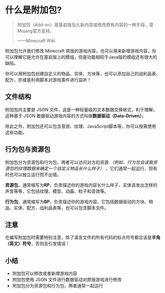 # 什么是附加包?
> 附加包（Add-on）是基岩版加入新内容或修改原有内容的一种手段，受Mojang官方支持。
> 
> ——Minecraft Wiki


附加包允许我们修改 Minecraft 原版的游戏内容，也可以用来新增游戏内容，你可以理解它是允许在基岩版上的模组，但是功能相较于Java版的模组还有很大的缺陷。

你可以用附加包创建自定义的物品、实体、方块等，也可以添加自己的战利品表、配方，亦或是利用脚本对游戏事件进行监听！

## 文件结构
附加包内主要是 JSON 文件，这是一种轻量级的文本数据交换格式，利于理解，这种基于 JSON 数据驱动游戏内容的方式叫做**数据驱动（Data-Driven）**。

除此之外，附加包还可以包含音效、纹理、JavaScript脚本等，你可以按需使用这些功能。

## 行为包与资源包
附加包分为资源包和行为包，两者可以访问对方的资源 *（例如，行为包会读取资源包的纹理数据来确定一个自定义物品长什么样子）* ，它们通常一起运行，但有时也可以独立运行而不出错。

**资源包**，通常缩写为**RP**，负责描述你的游戏内容长什么样子，实体该发出怎样的声音等等，它包括纹理、模型、动画、粒子和音效等。

​**行为包**，通常缩写为**BP**，负责描述你的游戏内容。它包括数据驱动的方块、物品、实体、配方、战利品表等，也可以包含脚本文件。

## 注意
在编写附加包时需要特别注意，除了语言文件的所有代码的标点符号都应该是**半角（英文）符号**，否则会引发错误！

## 小结
- 附加包可以修改或者新增游戏内容
- 附加包使用 JSON 文件进行数据驱动对原版游戏进行修改
- 附加包分为资源包和行为包，两者通常一起运行